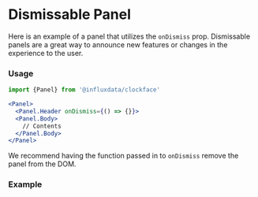 # Dismissable Panel

Here is an example of a panel that utilizes the `onDismiss` prop. Dismissable panels are a great way to announce new features or changes in the experience to the user.

### Usage
```jsx
import {Panel} from '@influxdata/clockface'
```
```jsx
<Panel>
  <Panel.Header onDismiss={() => {}}>
  <Panel.Body>
    // Contents
  </Panel.Body>
</Panel>
```

We recommend having the function passed in to `onDismiss` remove the panel from the DOM.

### Example
<!-- STORY -->


<!-- STORY HIDE START -->

<!-- STORY HIDE END -->

<!-- PROPS -->
